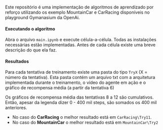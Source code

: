 Este repositório é uma implementação de algoritmos de aprendizado por reforço utilizando os exemplo MountainCar e CarRacing disponíveis no playground Gymanasium da OpenAi.

#### Executando o algoritmo

Abra o arquivo `main.ipynb` e execute célula-a-célula. Todas as instalações necessárias estão implementadas. Antes de cada célula existe uma breve descrição do que ela faz.

#### Resultados

Para cada tentativa de treinamento existe uma pasta do tipo `TryX` (X = número da tentativa). Esta pasta contém um arquivo txt com a arquitetura implementada durante o treinamento, o vídeo do agente em ação e o gráfico de recompensa média (a partir da tentativa 6)

Os gráficos de recompensa média das tentativas 8 a 12 são cumulativos. Então, apesar da legenda dizer 0 - 400 mil steps, são somados os 400 mil anteriores.

- No caso do **CarRacing** o melhor resultado está em `CarRacing\Try11`.
- No caso do **MountainCar** o melhor resultado está em `MountainCar\Try2`